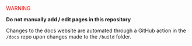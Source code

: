 <span style="color:red">WARNING</span>

**Do not manually add / edit pages in this repository**

Changes to the docs website are automated through a GitHub action in the `/docs` repo upon changes made to the `/build` folder.
